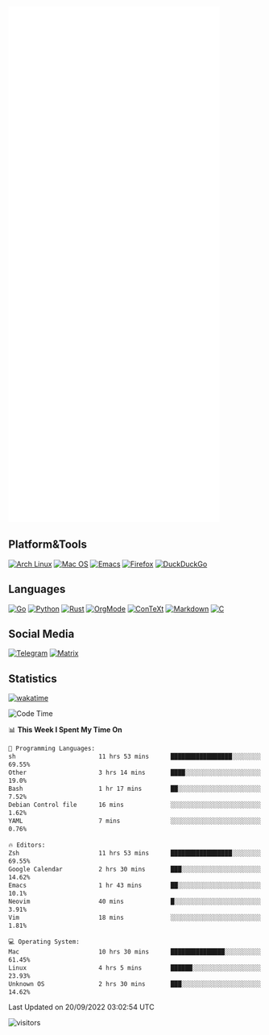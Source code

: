![Metrics](https://github.com/SteamedFish/SteamedFish/blob/master/github-metrics.svg)

## Platform&Tools

[![Arch Linux](https://img.shields.io/badge/ArchLinux-1793D1?logo=arch-linux&logoColor=fff&style=flat-square)](https://archlinux.org/)
[![Mac OS](https://img.shields.io/badge/MacOS-000000?style=flat-square&logo=macos&logoColor=F0F0F0)](https://www.apple.com/macos/)
[![Emacs](https://img.shields.io/badge/Emacs-%237F5AB6.svg?&style=flat-square&logo=gnu-emacs&logoColor=white)](https://www.gnu.org/software/emacs/)
[![Firefox](https://img.shields.io/badge/Firefox-FF7139?style=flat-square&logo=Firefox-Browser&logoColor=white)](https://firefox.com/)
[![DuckDuckGo](https://img.shields.io/badge/DuckDuckGo-DE5833?style=flat-square&logo=DuckDuckGo&logoColor=white)](https://duckduckgo.com/)

## Languages

[![Go](https://img.shields.io/badge/Golang-%2300ADD8.svg?style=flat-square&logo=go&logoColor=white)](https://golang.org/)
[![Python](https://img.shields.io/badge/Python-3670A0?style=flat-square&logo=python&logoColor=ffdd54)](https://www.python.org/)
[![Rust](https://img.shields.io/badge/Rust-%23000000.svg?style=flat-square&logo=rust&logoColor=white)](https://www.rust-lang.org/)
[![OrgMode](https://img.shields.io/badge/OrgMode-%23000000.svg?style=flat-square&logo=org&logoColor=white)](https://orgmode.org/)
[![ConTeXt](https://img.shields.io/badge/ConTeXt-%23008080.svg?style=flat-square&logo=latex&logoColor=white)](https://contextgarden.net/)
[![Markdown](https://img.shields.io/badge/MarkDown-%23000000.svg?style=flat-square&logo=markdown&logoColor=white)](https://daringfireball.net/projects/markdown/)
[![C](https://img.shields.io/badge/C-%2300599C.svg?style=flat-square&logo=c&logoColor=white)](https://www.iso.org/standard/74528.html)

## Social Media
[![Telegram](https://img.shields.io/badge/SteamedFish-2CA5E0?style=social&logo=telegram&logoColor=white)](https://t.me/SteamedFish)
[![Matrix](https://img.shields.io/badge/SteamedFish-2CA5E0?style=social&logo=matrix&logoColor=black)](https://matrix.to/#/@i:steamedfish.org)

## Statistics
[![wakatime](https://wakatime.com/badge/user/168280d6-fcf2-4b4f-ad3a-dc4612f35b38.svg)](https://wakatime.com/@168280d6-fcf2-4b4f-ad3a-dc4612f35b38)

<!--START_SECTION:waka-->
![Code Time](http://img.shields.io/badge/Code%20Time-2%2C012%20hrs%2036%20mins-blue)

📊 **This Week I Spent My Time On** 

```text
💬 Programming Languages: 
sh                       11 hrs 53 mins      █████████████████░░░░░░░░   69.55% 
Other                    3 hrs 14 mins       ████░░░░░░░░░░░░░░░░░░░░░   19.0% 
Bash                     1 hr 17 mins        ██░░░░░░░░░░░░░░░░░░░░░░░   7.52% 
Debian Control file      16 mins             ░░░░░░░░░░░░░░░░░░░░░░░░░   1.62% 
YAML                     7 mins              ░░░░░░░░░░░░░░░░░░░░░░░░░   0.76%

🔥 Editors: 
Zsh                      11 hrs 53 mins      █████████████████░░░░░░░░   69.55% 
Google Calendar          2 hrs 30 mins       ███░░░░░░░░░░░░░░░░░░░░░░   14.62% 
Emacs                    1 hr 43 mins        ██░░░░░░░░░░░░░░░░░░░░░░░   10.1% 
Neovim                   40 mins             █░░░░░░░░░░░░░░░░░░░░░░░░   3.91% 
Vim                      18 mins             ░░░░░░░░░░░░░░░░░░░░░░░░░   1.81%

💻 Operating System: 
Mac                      10 hrs 30 mins      ███████████████░░░░░░░░░░   61.45% 
Linux                    4 hrs 5 mins        ██████░░░░░░░░░░░░░░░░░░░   23.93% 
Unknown OS               2 hrs 30 mins       ███░░░░░░░░░░░░░░░░░░░░░░   14.62%

```


 Last Updated on 20/09/2022 03:02:54 UTC
<!--END_SECTION:waka-->

![visitors](https://visitor-badge.laobi.icu/badge?page_id=SteamedFish.SteamedFish)
